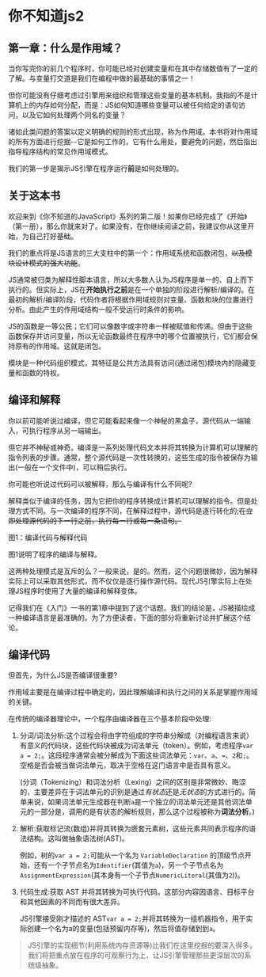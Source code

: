 # 你不知道js2

## 第一章：什么是作用域？

当你写完你的前几个程序时，你可能已经对创建变量和在其中存储数值有了一定的了解。与变量打交道是我们在编程中做的最基础的事情之一！

但你可能没有仔细考虑过引擎用来组织和管理这些变量的基本机制。我指的不是计算机上的内存如何分配，而是：JS如何知道哪些变量可以被任何给定的语句访问，以及它如何处理两个同名的变量？

诸如此类问题的答案以定义明确的规则的形式出现，称为作用域。本书将对作用域的所有方面进行挖掘--它是如何工作的，它有什么用处，要避免的问题，然后指出指导程序结构的常见作用域模式。

我们的第一步是揭示JS引擎在程序运行**前**是如何处理的。

## 关于这本书

欢迎来到《你不知道的JavaScript》系列的第二版！如果你已经完成了《开始》（第一册），那么你就来对了。如果没有，在你继续阅读之前，我建议你从这里开始，为自己打好基础。

我们的重点将是JS语言的三大支柱中的第一个：作用域系统和函数闭包，~~以及模块设计模式的强大功能~~。

JS通常被归类为解释性脚本语言，所以大多数人认为JS程序是单一的、自上而下执行的。但实际上，JS在**开始执行之前**是在一个单独的阶段进行解析/编译的。在最初的解析/编译阶段，代码作者将根据作用域规则对变量、函数和块的位置进行分析。由此产生的作用域结构一般不受运行时条件的影响。

JS的函数是一等公民；它们可以像数字或字符串一样被赋值和传递。但由于这些函数保存并访问变量，所以无论函数最终在程序中的哪个位置被执行，它们都会保持原有的作用域。这就是闭包。

模块是一种代码组织模式，其特征是公共方法具有访问(通过闭包)模块内的隐藏变量和函数的特权。

## 编译和解释

你以前可能听说过编译，但它可能看起来像一个神秘的黑盒子，源代码从一端输入，可执行程序从另一端输出。

但它并不神秘或神奇。编译是一系列处理代码文本并将其转换为计算机可以理解的指令列表的步骤。通常，整个源代码是一次性转换的，这些生成的指令被保存为输出(一般在一个文件中)，可以稍后执行。

你可能也听说过代码可以被解释，那么与编译有什么不同呢?

解释类似于编译的任务，因为它把你的程序转换成计算机可以理解的指令。但是处理方式不同。与一次编译的程序不同，在解释过程中，源代码是逐行转化的;~~在立即处理源代码的下一行之前，执行每一行或每一条语句。~~

图1：编译代码与解释代码

图1说明了程序的编译与解释。

这两种处理模式是互斥的么？一般来说，是的。然而，这个问题很微妙，因为解释实际上可以采取其他形式，而不仅仅是逐行操作源代码。现代JS引擎实际上在处理JS程序时使用了大量的编译和解释变体。

记得我们在《入门》一书的第1章中提到了这个话题。我们的结论是，JS被描绘成一种编译语言是最准确的。为了方便读者，下面的部分将重新讨论并扩展这个结论。

## 编译代码

但首先，为什么JS是否编译很重要?

作用域主要是在编译过程中确定的，因此理解编译和执行之间的关系是掌握作用域的关键。

在传统的编译器理论中，一个程序由编译器在三个基本阶段中处理:

1. 分词/词法分析:这个过程会将由字符组成的字符串分解成（对编程语言来说）有意义的代码块，这些代码块被成为词法单元（token）。例如，考虑程序`var a = 2;`。这段程序通常会被分解成为下面这些词法单元：`var`、`a`、`=`、`2`和`;`。空格是否会被当做词法单元，取决于空格在这门语言中是否具有意义。

   (分词（Tokenizing）和词法分析（Lexing）之间的区别是非常微妙、晦涩的，主要差异在于词法单元的识别是通过*有状态*还是*无状态*的方式进行的。简单来说，如果词法单元生成器在判断`a`是一个独立的词法单元还是其他词法单元的一部分是，调用的是有状态的解析规则，那么这个过程被称为**词法分析**。)

2. 解析:获取标记流(数组)并将其转换为嵌套元素树，这些元素共同表示程序的语法结构。这叫做抽象语法树(AST)。

   例如，树的`var a = 2;`可能从一个名为 `VariableDeclaration` 的顶级节点开始，还有一个子节点名为`Identifier`(其值为`a`)，另一个子节点名为`AssignmentExpression`(其本身有一个子节点`NumericLiteral`(其值为`2`))。

3. 代码生成:获取 AST 并将其转换为可执行代码。这部分内容因语言、目标平台和其他因素的不同而有很大差异。

   JS引擎接受刚才描述的 AST`var a = 2;`并将其转换为一组机器指令，用于实际创建一个名为a的变量(包括预留内存等)，然后将值存储到到`a`。

> JS引擎的实现细节(利用系统内存资源等)比我们在这里挖掘的要深入得多。我们将把重点放在程序的可观察行为上，让JS引擎管理那些更深层次的系统级抽象。

